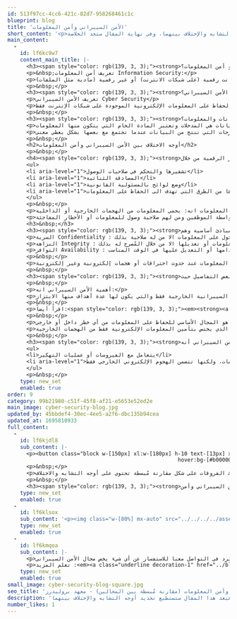 ```yaml
---
id: 513f97cc-4cc6-421c-82d7-958268461c1c
blueprint: blog
title: 'الأمن السيبراني وأمن المعلومات'
short_content: '<p>أهلاً بك،اذا كنت مُشتت بين مجال الأمن السيبراني وأمن المعلومات فأنت لست وحدك! ولكن لا حيرة بعد الآن، فبعد هذا المقال ستستطيع تحديد أوجه التشابه والإختلاف بينهما، وفي نهاية المقال ستجد الخلاصة.</p>'
main_content:
  -
    id: lf6kc9w7
    content_main_title: |-
      <h3><span style="color: rgb(139, 3, 3);"><strong>ما هو أمن المعلومات؟</strong></span></h3>
      <p>&nbsp;تعريف أمن المعلومات Information Security:</p>
      <p>هو الحفاظ على المعلومات سواء كانت رقمية (على شبكات الانترنت) أو غير رقمية (مادية مثل الملفات).</p>
      <p>&nbsp;</p>
      <h3><span style="color: rgb(139, 3, 3);"><strong>ما هو الأمن السيبراني؟</strong></span></h3>
      <p>تعريف الأمن السيبراني Cyber Security</p>
      <p>هو الحفاظ على المعلومات الإلكترونية الموجودة على شبكات الإنترنت فقط.</p>
      <p>&nbsp;</p>
      <h3><span style="color: rgb(139, 3, 3);"><strong>ما الفرق بين البيانات والمعلومات؟</strong></span></h3>
      <p>البيانات هي المدخلات وتعتبر المادة الخام التي يتكون منها المعلومات،</p>
      <p>بينما المعلومات هي المخرجات التي تنتج من البيانات عندما تجتمع مع بعضها بشكل يعطي معنى.</p>
      <p>&nbsp;</p>
      <h2>أوجه الاختلاف بين الأمن السيبراني وأمن المعلومات</h2>
      <p>&nbsp;</p>
      <h4><span style="color: rgb(139, 3, 3);"><strong>أمن المعلومات يعتمد على الحفاظ على المعلومات الرقمية وغير الرقمية من خلال:</strong></span></h4>
      <ul>
      <li aria-level="1">تشفيرها والتحكم في صلاحيات الوصول</li>
      <li aria-level="1">المصادقة الثنائية</li>
      <li aria-level="1">وضع لوائح بالمسئولية القانونية</li>
      <li aria-level="1">توعية الموظفين وغيرها من الطرق التي تهدف الى الحفاظ على المعلومات.</li>
      </ul>
      <p>&nbsp;</p>
      <p>أهمية أمن المعلومات انه: يحمي المعلومات من الهجمات الخارجية أو الداخلية،</p>
      <p>أمثلة على الهجمات الخارجية: التسريبات بواسطة الموظفين ومن لهم صلاحية وصول للمعلومات أو الأخطار المفاجئة.</p>
      <h3>&nbsp;</h3>
      <h3><span style="color: rgb(139, 3, 3);"><strong>مميزات أمن المعلومات انه يعتمد على ثلاث مبادئ أساسية وهم:</strong></span></h3>
      <p>السرية Confidentiality : فلا يمكن لأحد الدخول على المعلومات الا من له صلاحية بذلك.</p>
      <p>النزاهة Integrity : فلا يمكن تغيير المعلومات أو تعديلها الا من خلال المُصرح له بذلك.</p>
      <p>التوافر Availability : يتم حفظ المعلومات في أمان مع إمكانية استخدامها أو التعديل عليها في الوقت المناسب.</p>
      <p>&nbsp;</p>
      <p>كذلك أمن المعلومات يهتم بوضع استراتيجية عامة للحفاظ على المعلومات عند حدوث اختراقات أو هجمات إلكترونية وغير إلكترونية.</p>
      <p>&nbsp;</p>
      <h3><span style="color: rgb(139, 3, 3);"><strong>ولكن عند الحديث عن الأمن السيبراني ستختلف بعض التفاصيل حيث:</strong></span></h3>
      <p>&nbsp;</p>
      <p>أهمية الأمن السيبراني انه:</p>
      <p>يحمي المعلومات الرقمية فقط، ويعتبر الدرع الواقي للمعلومات من الهجمات السيبرانية الخارجية فقط والتي يكون لها عدة أهداف منها الابتزاز.</p>
      <p>&nbsp;</p>
      <p>اقرأ أيضاً:<span style="color: rgb(139, 3, 3);"><em><strong><a style="color: rgb(139, 3, 3);" href="../cyber-security" target="_blank" rel="noopener">&nbsp;</a></strong></em><a class="underline decoration-1" style="color: rgb(139, 3, 3);" href="../cyber-security"><strong>لماذا يتم اختراق البيانات؟</strong></a></span></p>
      <p>&nbsp;</p>
      <p>ببساطة يمكننا اعتبار أمن المعلومات هو المجال الأساسي للحفاظ على المعلومات من أي خطر داخل أو خارجي،</p>
      <p>ومتفرع منه مجال الأمن السيبراني الذي يختص بتأمين المعلومات الإلكترونية فقط من الهجمات الخارجية.</p>
      <p>&nbsp;</p>
      <h3><span style="color: rgb(139, 3, 3);"><strong>من مميزات الأمن السيبراني أنه:</strong></span></h3>
      <ul>
      <li>يتعامل مع الفيروسات أو عمليات التهكير</li>
      <li aria-level="1">يحتوى على استراتيجية للتصرف في حالة تم الهجوم على المعلومات، ولكنها تتضمن الهجوم الإلكتروني الخارجي فقط.</li>
      </ul>
      <p>&nbsp;</p>
    type: new_set
    enabled: true
order: 9
category: 99b21980-c51f-45f8-af21-e5653e52ed2e
main_image: cyber-security-blog.jpg
updated_by: 45bbdef4-30ec-4ee5-a2f6-dbc135b94cea
updated_at: 1695810933
full_content:
  -
    id: lf6kjdl8
    sub_content: |-
      <p><button class="block w-[150px] xl:w-[180px] h-10 text-[13px] xl:text-[16px] !bg-[#8b0303] text-gray-200 rounded-lg
                                                      hover:bg-[#b00000] hover:bg-[#fff] mx-auto" type="button"><a href="../../../../cyber-security" target="_blank" rel="noopener">ادرس الامن السيبراني</a></button></p>
      <p>&nbsp;</p>
      <p>لا نريد أن نطيل الحديث حتى لا تتشتت، وحتى لا يبدو الموضوع مُعقد.. جمعنا لك الفروقات على شكل مقارنة مُبسطة تحتوي على أوجه التشابه والاختلاف.</p>
      <p>&nbsp;</p>
      <h3><span style="color: rgb(139, 3, 3);"><strong>مقارنة لتوضيح أوجه التشابه والإختلاف بين مجال الأمن السيبراني وأمن</strong><strong>&nbsp;المعلومات</strong></span></h3>
    type: new_set
    enabled: true
  -
    id: lf6klsox
    sub_content: '<p><img class="w-[80%] mx-auto" src="../../../../assets/table_cy.jpg"></p>'
    type: new_set
    enabled: true
  -
    id: lf6kmqoa
    sub_content: |-
      <p>والآن عزيزي القارئ نرجو أن تكون وجدت ما تبحث عنه في هذا المقال، لا تترد في التواصل معنا للاستفسار عن أي شيء يخص مجال الأمن السيبراني.</p>
      <p>تعلم المزيد :<em><a class="underline decoration-1" href="../blogs;" target="_blank" rel="noopener">&nbsp;</a></em><span style="color: rgb(139, 3, 3);"><a class="underline decoration-1" style="color: rgb(139, 3, 3);" href="../blogs;" target="_blank" rel="noopener">من هنا</a></span></p>
    type: new_set
    enabled: true
small_image: cyber-security-blog-square.jpg
seo_title: 'الأمن السيبراني وأمن المعلومات (مقارنة مُبسطة بين المجالين) - معهد بروليدرز'
description: 'اذا كنت مُشتت بين مجال الأمن السيبراني وأمن المعلومات فأنت لست وحدك! ولكن لا حيرة بعد الآن، فبعد هذا المقال ستستطيع تحديد أوجه التشابه والإختلاف بينهما'
number_likes: 1
---
```

